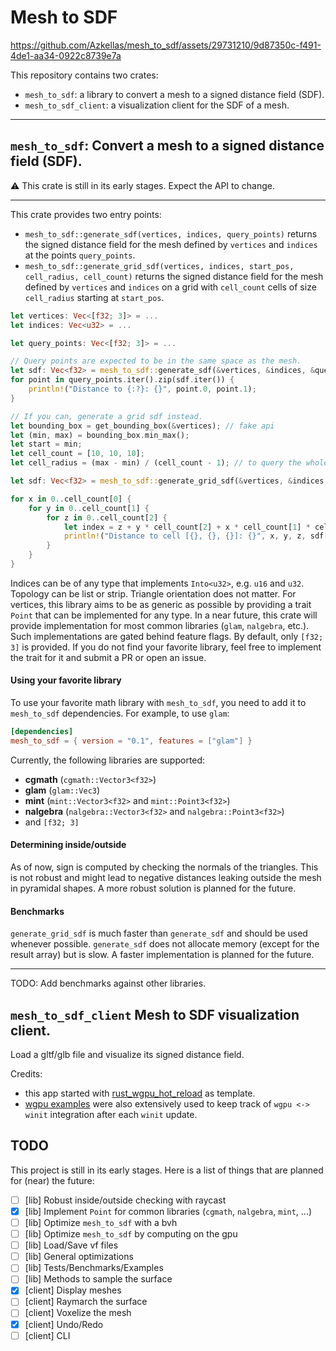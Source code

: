 # Mesh to SDF

https://github.com/Azkellas/mesh_to_sdf/assets/29731210/9d87350c-f491-4de1-aa34-0922c8739e7a

This repository contains two crates:
- `mesh_to_sdf`: a library to convert a mesh to a signed distance field (SDF).
- `mesh_to_sdf_client`: a visualization client for the SDF of a mesh.

---

## `mesh_to_sdf`: Convert a mesh to a signed distance field (SDF).

⚠️ This crate is still in its early stages. Expect the API to change.

---

This crate provides two entry points:

- `mesh_to_sdf::generate_sdf(vertices, indices, query_points)` returns the signed distance field for the mesh defined by `vertices` and `indices` at the points `query_points`.
- `mesh_to_sdf::generate_grid_sdf(vertices, indices, start_pos, cell_radius, cell_count)` returns the signed distance field for the mesh defined by `vertices` and `indices` on a grid with `cell_count` cells of size `cell_radius` starting at `start_pos`.

```rust
let vertices: Vec<[f32; 3]> = ...
let indices: Vec<u32> = ...

let query_points: Vec<[f32; 3]> = ...

// Query points are expected to be in the same space as the mesh.
let sdf: Vec<f32> = mesh_to_sdf::generate_sdf(&vertices, &indices, &query_points);
for point in query_points.iter().zip(sdf.iter()) {
    println!("Distance to {:?}: {}", point.0, point.1);
}

// If you can, generate a grid sdf instead.
let bounding_box = get_bounding_box(&vertices); // fake api
let (min, max) = bounding_box.min_max();
let start = min;
let cell_count = [10, 10, 10];
let cell_radius = (max - min) / (cell_count - 1); // to query the whole bounding box.

let sdf: Vec<f32> = mesh_to_sdf::generate_grid_sdf(&vertices, &indices, &start, &cell_radius, &cell_count);

for x in 0..cell_count[0] {
    for y in 0..cell_count[1] {
        for z in 0..cell_count[2] {
            let index = z + y * cell_count[2] + x * cell_count[1] * cell_count[2];
            println!("Distance to cell [{}, {}, {}]: {}", x, y, z, sdf[index]);
        }
    }
}
```

Indices can be of any type that implements `Into<u32>`, e.g. `u16` and `u32`. Topology can be list or strip. Triangle orientation does not matter.
For vertices, this library aims to be as generic as possible by providing a trait `Point` that can be implemented for any type. In a near future, this crate will provide implementation for most common libraries (`glam`, `nalgebra`, etc.). Such implementations are gated behind feature flags. By default, only `[f32; 3]` is provided. If you do not find your favorite library, feel free to implement the trait for it and submit a PR or open an issue.

#### Using your favorite library

To use your favorite math library with `mesh_to_sdf`, you need to add it to `mesh_to_sdf` dependencies. For example, to use `glam`:
```toml
[dependencies]
mesh_to_sdf = { version = "0.1", features = ["glam"] }
```

Currently, the following libraries are supported:
- **cgmath** (`cgmath::Vector3<f32>`)
- **glam** (`glam::Vec3`)
- **mint** (`mint::Vector3<f32>` and `mint::Point3<f32>`)
- **nalgebra** (`nalgebra::Vector3<f32>` and `nalgebra::Point3<f32>`)
- and `[f32; 3]`

#### Determining inside/outside

As of now, sign is computed by checking the normals of the triangles. This is not robust and might lead to negative distances leaking outside the mesh in pyramidal shapes. A more robust solution is planned for the future.

#### Benchmarks

`generate_grid_sdf` is much faster than `generate_sdf` and should be used whenever possible. `generate_sdf` does not allocate memory (except for the result array) but is slow. A faster implementation is planned for the future.

---

TODO: Add benchmarks against other libraries.

## `mesh_to_sdf_client` Mesh to SDF visualization client.

Load a gltf/glb file and visualize its signed distance field.

Credits:
- this app started with [rust_wgpu_hot_reload](https://github.com/Azkellas/rust_wgpu_hot_reload/) as template.
- [wgpu examples](https://github.com/gfx-rs/wgpu/tree/trunk/examples) were also extensively used to keep track of `wgpu <-> winit` integration after each `winit` update.

## TODO

This project is still in its early stages. Here is a list of things that are planned for (near) the future:
- [ ] [lib] Robust inside/outside checking with raycast
- [x] [lib] Implement `Point` for common libraries (`cgmath`, `nalgebra`, `mint`, ...)
- [ ] [lib] Optimize `mesh_to_sdf` with a bvh
- [ ] [lib] Optimize `mesh_to_sdf` by computing on the gpu
- [ ] [lib] Load/Save vf files
- [ ] [lib] General optimizations
- [ ] [lib] Tests/Benchmarks/Examples
- [ ] [lib] Methods to sample the surface
- [x] [client] Display meshes
- [ ] [client] Raymarch the surface
- [ ] [client] Voxelize the mesh
- [x] [client] Undo/Redo
- [ ] [client] CLI
